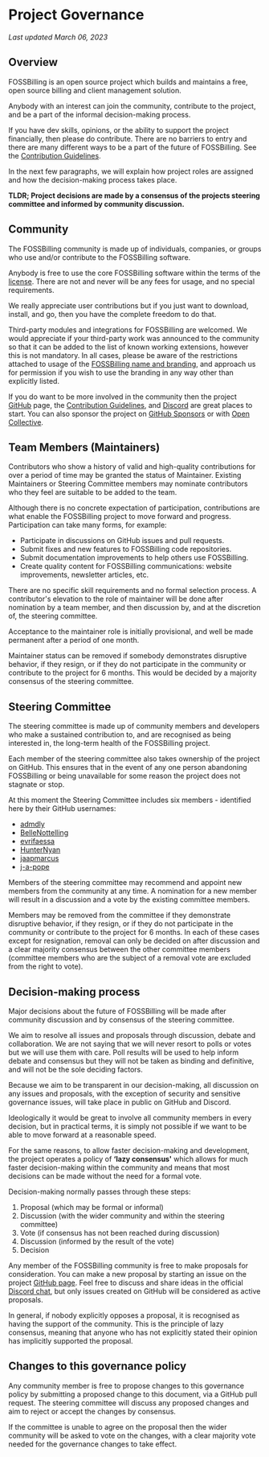 # Project Governance
*Last updated March 06, 2023*

## Overview

FOSSBilling is an open source project which builds and maintains a free, open source billing and client management solution. 

Anybody with an interest can join the community, contribute to the project, and be a part of the informal decision-making process. 

If you have dev skills, opinions, or the ability to support the project financially, then please do contribute. There are no barriers to entry and there are many different ways to be a part of the future of FOSSBilling. See the [Contribution Guidelines](https://github.com/FOSSBilling/FOSSBilling/blob/main/CONTRIBUTING.md). 

In the next few paragraphs, we will explain how project roles are assigned and how the decision-making process takes place.

__TLDR; Project decisions are made by a consensus of the projects steering committee and informed by community discussion.__

## Community

The FOSSBilling community is made up of individuals, companies, or groups who use and/or contribute to the FOSSBilling software.

Anybody is free to use the core FOSSBilling software within the terms of the [license](https://github.com/FOSSBilling/FOSSBilling/blob/main/LICENSE). There are not and never will be any fees for usage, and no special requirements. 

We really appreciate user contributions but if you just want to download, install, and go, then you have the complete freedom to do that.

Third-party modules and integrations for FOSSBilling are welcomed. We would appreciate if your third-party work was announced to the community so that it can be added to the list of known working extensions, however this is not mandatory. In all cases, please be aware of the restrictions attached to usage of the [FOSSBilling name and branding](https://github.com/FOSSBilling/branding#readme), and approach us for permission if you wish to use the branding in any way other than explicitly listed. 

If you do want to be more involved in the community then the project [GitHub](https://github.com/FOSSBilling/FOSSBilling) page, the [Contribution Guidelines](https://github.com/FOSSBilling/FOSSBilling/blob/main/CONTRIBUTING.md), and [Discord](https://fossbilling.org/discord) are great places to start. You can also sponsor the project on [GitHub Sponsors](https://github.com/sponsors/FOSSBilling) or with [Open Collective](https://opencollective.com/FOSSBilling).

## Team Members (Maintainers)

Contributors who show a history of valid and high-quality contributions for over a period of time may be granted the status of Maintainer. Existing Maintainers or Steering Committee members may nominate contributors who they feel are suitable to be added to the team.

Although there is no concrete expectation of participation, contributions are what enable the FOSSBilling project to move forward and progress. Participation can take many forms, for example:

* Participate in discussions on GitHub issues and pull requests.
* Submit fixes and new features to FOSSBilling code repositories.
* Submit documentation improvements to help others use FOSSBilling.
* Create quality content for FOSSBilling communications: website improvements, newsletter articles, etc.

There are no specific skill requirements and no formal selection process. A contributor's elevation to the role of maintainer will be done after nomination by a team member, and then discussion by, and at the discretion of, the steering committee.

Acceptance to the maintainer role is initially provisional, and well be made permanent after a period of one month. 

Maintainer status can be removed if somebody demonstrates disruptive behavior, if they resign, or if they do not participate in the community or contribute to the project for 6 months. This would be decided by a majority consensus of the steering committee.

## Steering Committee

The steering committee is made up of community members and developers who make a sustained contribution to, and are recognised as being interested in, the long-term health of the FOSSBilling project. 

Each member of the steering committee also takes ownership of the project on GitHub. This ensures that in the event of any one person abandoning FOSSBilling or being unavailable for some reason the project does not stagnate or stop.

At this moment the Steering Committee includes six members - identified here by their GitHub usernames:

* [admdly](https://github.com/admdly)
* [BelleNottelling](https://github.com/BelleNottelling)
* [evrifaessa](https://github.com/evrifaessa)
* [HunterNyan](https://github.com/HunterNyan)
* [jaapmarcus](https://github.com/jaapmarcus)
* [j-a-pope](https://github.com/j-a-pope)

Members of the steering committee may recommend and appoint new members from the community at any time. A nomination for a new member will result in a discussion and a vote by the existing committee members. 

Members may be removed from the committee if they demonstrate disruptive behavior, if they resign, or if they do not participate in the community or contribute to the project for 6 months. In each of these cases except for resignation, removal can only be decided on after discussion and a clear majority consensus between the other committee members (committee members who are the subject of a removal vote are excluded from the right to vote). 

## Decision-making process

Major decisions about the future of FOSSBilling will be made after community discussion and by consensus of the steering committee. 

We aim to resolve all issues and proposals through discussion, debate and collaboration. We are not saying that we will never resort to polls or votes but we will use them with care. Poll results will be used to help inform debate and consensus but they will not be taken as binding and definitive, and will not be the sole deciding factors.

Because we aim to be transparent in our decision-making, all discussion on any issues and proposals, with the exception of security and sensitive governance issues, will take place in public on GitHub and Discord.

Ideologically it would be great to involve all community members in every decision, but in practical terms, it is simply not possible if we want to be able to move forward at a reasonable speed.

For the same reasons, to allow faster decision-making and development, the project operates a policy of **‘lazy consensus'** which allows for much faster decision-making within the community and means that most decisions can be made without the need for a formal vote.

Decision-making normally passes through these steps:

1. Proposal (which may be formal or informal)
1. Discussion (with the wider community and within the steering committee)
1. Vote (if consensus has not been reached during discussion)
1. Discussion (informed by the result of the vote)
1. Decision

Any member of the FOSSBilling community is free to make proposals for consideration. You can make a new proposal by starting an issue on the project [GitHub page](https://github.com/FOSSBilling/FOSSBilling). Feel free to discuss and share ideas in the official [Discord chat](https://fossbilling.org/discord), but only issues created on GitHub will be considered as active proposals.

In general, if nobody explicitly opposes a proposal, it is recognised as having the support of the community. This is the principle of lazy consensus, meaning that anyone who has not explicitly stated their opinion has implicitly supported the proposal. 

## Changes to this governance policy

Any community member is free to propose changes to this governance policy by submitting a proposed change to this document, via a GitHub pull request. The steering committee will discuss any proposed changes and aim to reject or accept the changes by consensus.

If the committee is unable to agree on the proposal then the wider community will be asked to vote on the changes, with a clear majority vote needed for the governance changes to take effect.
